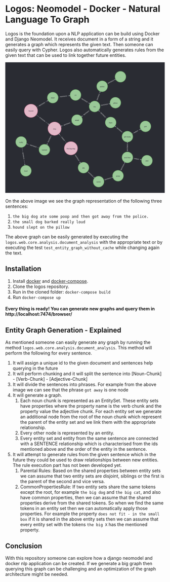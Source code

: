 
# Logos: Neomodel - Docker - Natural Language To Graph

Logos is the foundation upon a NLP application can be build using Docker and Django Neomodel.
It receives document in a form of a string and it generates a graph which represents the given text.
Then someone can easily query with Cypher. Logos also automatically generates rules from the 
given text that can be used to link together future entities.

![image](entity-graph-example.png)

On the above image we see the graph representation of the following three sentences:
1. `the big dog ate some poop and then got away from the police.`
2. `the small dog barked really loud`
3. `hound slept on the pillow `

The above graph can be easily generated by executing the `logos.web.core.analysis.document_analysis` 
with the appropriate text or by executing the test `test_entity_graph_without_cache` while 
changing again the text.

## Installation

1. Install [docker](https://docs.docker.com/engine/install/ubuntu/) and [docker-compose](https://docs.docker.com/compose/install/).
2. Clone the logos repository.
3. Run in the cloned folder: `docker-compose build`
4. Run `docker-compose up`

#### Every thing is ready! You can generate new graphs and query them in http://localhost:7474/browser/

## Entity Graph Generation - Explained

As mentioned someone can easily generate any graph by running the method `logos.web.core.analysis.document_analysis`.
This method will perform the following for every sentence.

1. It will assign a unique id to the given document and sentences help querying in the future
2. It will perform chunking and it will split the sentence into [Noun-Chunk] - [Verb-Chunk] - [Adjective-Chunk]
3. It will divide the sentences into phrases. For example from the above image we can see that
the phrase `got away` is one node
4. It will generate a graph.
    1. Each noun chunk is represented as an EntitySet. These entity sets have properties where the property
    name is the verb chunk and the property value the adjective chunk. For each entity set we generate an additional
    node from the root of the noun chunk which represent the parent of the entity set and we link them with the appropriate
    relationship.
    2. Every other node is represented by an entity.
    3. Every entity set and entity from the same sentence are connected with a SENTENCE relationship which is characterised 
    from the ids mentioned above and the order of the entity in the sentence.
4. It will attempt to generate rules from the given sentence which in the future they could be used to draw relationships between new 
entities. The rule execution part has not been developed yet.
    1. Parental Rules: Based on the shared properties between entity sets we can assume that two entity sets are disjoint, siblings or
    the first is the parent of the second and vice versa.
    2.  CommonPropertiesRule: If two entity sets share the same tokens except the root, for example `the big dog` and `the big cat`, 
    and also have common properties, then we can assume that the shared properties derive from the shared tokens. 
    So when we find the same tokens in an entity set then we can automatically apply those properties.
    For example the property `does not fit - in the small box` if it is shared in the above entity sets then we can assume 
    that every entity set with the tokens `the big X` has the mentioned property.
    
## Conclusion

With this repository someone can explore how a django neomodel and docker nlp application can be created.
If we generate a big graph then querying this graph can be challenging and an optimization of the graph architecture 
might be needed.
